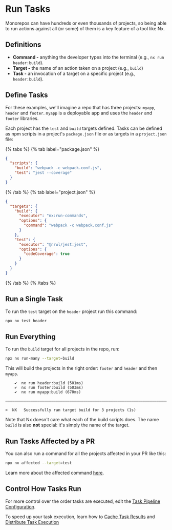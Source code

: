 # Run Tasks

Monorepos can have hundreds or even thousands of projects, so being able to run actions against all (or some) of
them is a key feature of a tool like Nx.

## Definitions

- **Command -** anything the developer types into the terminal (e.g., `nx run header:build`).
- **Target -** the name of an action taken on a project (e.g., `build`)
- **Task -** an invocation of a target on a specific project (e.g., `header:build`).

## Define Tasks

For these examples, we'll imagine a repo that has three projects: `myapp`, `header` and `footer`. `myapp` is a deployable app and uses the `header` and `footer` libraries.

Each project has the `test` and `build` targets defined. Tasks can be defined as npm scripts in a project's `package.json` file or as targets in a `project.json` file:

{% tabs %}
{% tab label="package.json" %}

```json {% fileName="package.json" %}
{
  "scripts": {
    "build": "webpack -c webpack.conf.js",
    "test": "jest --coverage"
  }
}
```

{% /tab %}
{% tab label="project.json" %}

```json {% fileName="project.json" %}
{
  "targets": {
    "build": {
      "executor": "nx:run-commands",
      "options": {
        "command": "webpack -c webpack.conf.js"
      }
    },
    "test": {
      "executor": "@nrwl/jest:jest",
      "options": {
        "codeCoverage": true
      }
    }
  }
}
```

{% /tab %}
{% /tabs %}

## Run a Single Task

To run the `test` target on the `header` project run this command:

```bash
npx nx test header
```

## Run Everything

To run the `build` target for all projects in the repo, run:

```bash
npx nx run-many --target=build
```

This will build the projects in the right order: `footer` and `header` and then `myapp`.

```{% command="npx nx run-many --target=build" %}
    ✔  nx run header:build (501ms)
    ✔  nx run footer:build (503ms)
    ✔  nx run myapp:build (670ms)

—————————————————————————————————————————————————————————————————————————————

>  NX   Successfully ran target build for 3 projects (1s)
```

Note that Nx doesn't care what each of the build scripts does. The name `build` is also **not** special: it's simply
the name of the target.

## Run Tasks Affected by a PR

You can also run a command for all the projects affected in your PR like this:

```bash
npx nx affected --target=test
```

Learn more about the affected command [here](/concepts/affected).

## Control How Tasks Run

For more control over the order tasks are executed, edit the [Task Pipeline Configuration](../concepts/task-pipeline-configuration).

To speed up your task execution, learn how to [Cache Task Results](/core-features/cache-task-results) and [Distribute Task Execution](/core-features/distribute-task-execution)
